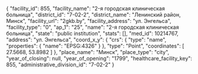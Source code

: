 {
    "facility_id": 855,
    "facility_name": "2-я городская клиническая больница",
    "district_id": "7-02-2",
    "district_name": "Ленинский район, Минск",
    "facility_url": "2gkb.by",
    "facility_address": "ул. Энгельса",
    "facility_type": "0",
    "ap_1": "25",
    "name": "2-я городская клиническая больница",
    "state": "public institution",
    "stats": [],
    "med_id": 10214767,
    "address": "ул. Энгельса",
    "coord_x_y": {
        "crs": {
            "type": "name",
            "properties": {
                "name": "EPSG:4326"
            }
        },
        "type": "Point",
        "coordinates": [
            27.5668,
            53.8982
        ]
    },
    "place_name": "Минск",
    "place_type": "city",
    "year_of_closing": null,
    "year_of_opening": "1799",
    "healthcare_facility_key": 855,
    "administrative_division_id": "7-02-2"
}